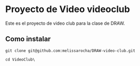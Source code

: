 # Proyecto de Video videoclub

Este es el proyecto de video club para la clase de DRAW.

## Como instalar
```
git clone git@github.com:melissarocha/DRAW-video-club.git

```

```
cd VideoClub\
```
